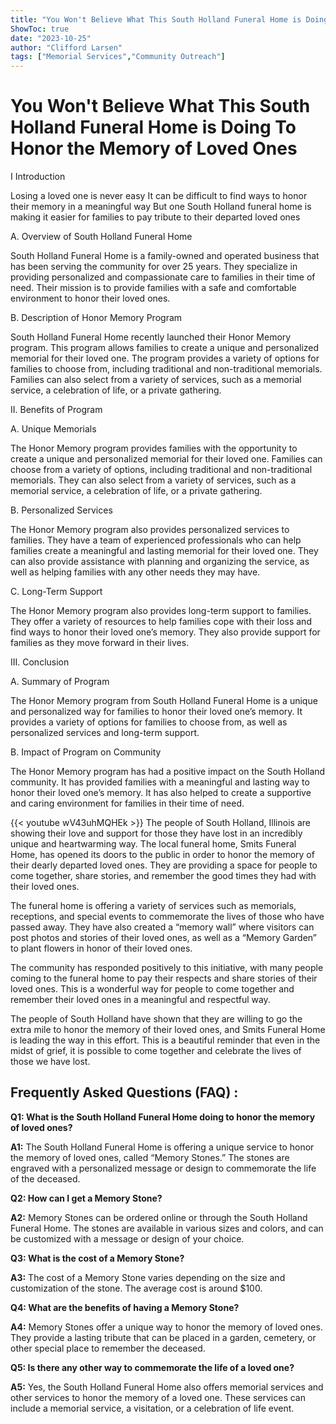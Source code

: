 ```yaml
---
title: "You Won't Believe What This South Holland Funeral Home is Doing To Honor the Memory of Loved Ones"
ShowToc: true 
date: "2023-10-25"
author: "Clifford Larsen" 
tags: ["Memorial Services","Community Outreach"]
---
```

# You Won't Believe What This South Holland Funeral Home is Doing To Honor the Memory of Loved Ones

I Introduction

Losing a loved one is never easy It can be difficult to find ways to honor their memory in a meaningful way But one South Holland funeral home is making it easier for families to pay tribute to their departed loved ones

A. Overview of South Holland Funeral Home

South Holland Funeral Home is a family-owned and operated business that has been serving the community for over 25 years. They specialize in providing personalized and compassionate care to families in their time of need. Their mission is to provide families with a safe and comfortable environment to honor their loved ones.

B. Description of Honor Memory Program

South Holland Funeral Home recently launched their Honor Memory program. This program allows families to create a unique and personalized memorial for their loved one. The program provides a variety of options for families to choose from, including traditional and non-traditional memorials. Families can also select from a variety of services, such as a memorial service, a celebration of life, or a private gathering.

II. Benefits of Program

A. Unique Memorials

The Honor Memory program provides families with the opportunity to create a unique and personalized memorial for their loved one. Families can choose from a variety of options, including traditional and non-traditional memorials. They can also select from a variety of services, such as a memorial service, a celebration of life, or a private gathering.

B. Personalized Services

The Honor Memory program also provides personalized services to families. They have a team of experienced professionals who can help families create a meaningful and lasting memorial for their loved one. They can also provide assistance with planning and organizing the service, as well as helping families with any other needs they may have.

C. Long-Term Support

The Honor Memory program also provides long-term support to families. They offer a variety of resources to help families cope with their loss and find ways to honor their loved one’s memory. They also provide support for families as they move forward in their lives.

III. Conclusion

A. Summary of Program

The Honor Memory program from South Holland Funeral Home is a unique and personalized way for families to honor their loved one’s memory. It provides a variety of options for families to choose from, as well as personalized services and long-term support.

B. Impact of Program on Community

The Honor Memory program has had a positive impact on the South Holland community. It has provided families with a meaningful and lasting way to honor their loved one’s memory. It has also helped to create a supportive and caring environment for families in their time of need.

{{< youtube wV43uhMQHEk >}} 
The people of South Holland, Illinois are showing their love and support for those they have lost in an incredibly unique and heartwarming way. The local funeral home, Smits Funeral Home, has opened its doors to the public in order to honor the memory of their dearly departed loved ones. They are providing a space for people to come together, share stories, and remember the good times they had with their loved ones. 

The funeral home is offering a variety of services such as memorials, receptions, and special events to commemorate the lives of those who have passed away. They have also created a “memory wall” where visitors can post photos and stories of their loved ones, as well as a “Memory Garden” to plant flowers in honor of their loved ones. 

The community has responded positively to this initiative, with many people coming to the funeral home to pay their respects and share stories of their loved ones. This is a wonderful way for people to come together and remember their loved ones in a meaningful and respectful way. 

The people of South Holland have shown that they are willing to go the extra mile to honor the memory of their loved ones, and Smits Funeral Home is leading the way in this effort. This is a beautiful reminder that even in the midst of grief, it is possible to come together and celebrate the lives of those we have lost.

## Frequently Asked Questions (FAQ) :
**Q1: What is the South Holland Funeral Home doing to honor the memory of loved ones?**

**A1:** The South Holland Funeral Home is offering a unique service to honor the memory of loved ones, called “Memory Stones.” The stones are engraved with a personalized message or design to commemorate the life of the deceased. 

**Q2: How can I get a Memory Stone?**

**A2:** Memory Stones can be ordered online or through the South Holland Funeral Home. The stones are available in various sizes and colors, and can be customized with a message or design of your choice.

**Q3: What is the cost of a Memory Stone?**

**A3:** The cost of a Memory Stone varies depending on the size and customization of the stone. The average cost is around $100. 

**Q4: What are the benefits of having a Memory Stone?**

**A4:** Memory Stones offer a unique way to honor the memory of loved ones. They provide a lasting tribute that can be placed in a garden, cemetery, or other special place to remember the deceased. 

**Q5: Is there any other way to commemorate the life of a loved one?**

**A5:** Yes, the South Holland Funeral Home also offers memorial services and other services to honor the memory of a loved one. These services can include a memorial service, a visitation, or a celebration of life event.



